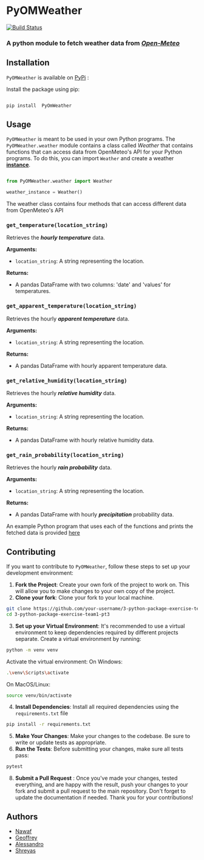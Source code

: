 # PyOMWeather

[![Build Status](https://github.com/software-students-fall2023/3-python-package-exercise-team1-pt3/actions/workflows/python-package.yml/badge.svg)](https://github.com/software-students-fall2023/3-python-package-exercise-team1-pt3/actions/workflows/python-package.yml)


### A python module to fetch weather data from ***[Open-Meteo](https://open-meteo.com/)***

## Installation

```PyOMWeather``` is available on [PyPi](https://pypi.org/project/PyOMWeather/) :

Install the package using pip:

```bash

pip install  PyOmWeather

```

## Usage

```PyOMWeather``` is meant to be used in your own Python programs. The ```PyOMWeather.weather``` module contains a class called *Weather* that contains functions that can access data from OpenMeteo's API for your Python programs. To do this, you can import ```Weather``` and create a weather **[instance](https://www.techtarget.com/whatis/definition/instance#:~:text=In%20the%20Python%20programming%20language,an%20object%20of%20that%20class.)**.

  

```python

from PyOMWeather.weather import Weather

weather_instance = Weather()

```

The weather class contains four methods that can access different data from OpenMeteo's API

### `get_temperature(location_string)`

Retrieves the ***hourly temperature*** data.

**Arguments:**

-  `location_string`: A string representing the location.

**Returns:**

- A pandas DataFrame with two columns: 'date' and 'values' for temperatures.

### `get_apparent_temperature(location_string)`

Retrieves the hourly ***apparent temperature*** data.

**Arguments:**

-  `location_string`: A string representing the location.

**Returns:**

- A pandas DataFrame with hourly apparent temperature data.

### `get_relative_humidity(location_string)`

Retrieves the hourly ***relative humidity*** data.

**Arguments:**

-  `location_string`: A string representing the location.

**Returns:**

- A pandas DataFrame with hourly relative humidity data.

### `get_rain_probability(location_string)`

Retrieves the hourly ***rain probability*** data.

**Arguments:**

-  `location_string`: A string representing the location.

**Returns:**

- A pandas DataFrame with hourly ***precipitation*** probability data.

An example Python program that uses each of the functions and prints the fetched data is provided [here](example-program.py)

## Contributing

  
If you want to contribute to ```PyOMWeather```, follow these steps to set up your development environment: 
1.  **Fork the Project**: Create your own fork of the project to work on. This will allow you to make changes to your own copy of the project. 
2.   **Clone your fork**: Clone your fork to your local machine. 
```bash 
git clone https://github.com/your-username/3-python-package-exercise-team1-pt3.git 
cd 3-python-package-exercise-team1-pt3 
``` 
3. **Set up your Virtual Environment**: It's recommended to use a virtual environment to keep dependencies required by different projects separate. Create a virtual environment by running: 
```bash 
python -m venv venv 
```
Activate the virtual environment: 
On Windows: 
```bash 
.\venv\Scripts\activate 
``` 
On MacOS/Linux: 
```bash 
source venv/bin/activate 
``` 
4. **Install Dependencies**: Install all required dependencies using the `requirements.txt` file
```bash 
pip install -r requirements.txt 
``` 
5. **Make Your Changes**: Make your changes to the codebase. Be sure to write or update tests as appropriate. 
6. **Run the Tests**: Before submitting your changes, make sure all tests pass: 
```bash 
pytest 
``` 
8. **Submit a Pull Request** : Once you've made your changes, tested everything, and are happy with the result, push your changes to your fork and submit a pull request to the main repository. 
Don't forget to update the documentation if needed. 
Thank you for your contributions!

## Authors

- [Nawaf](https://github.com/Verse1)
- [Geoffrey](https://github.com/geoffreybudiman91)
- [Alessandro](https://github.com/alessandrolandi)
- [Shreyas](https://github.com/ShreyasUjagar)